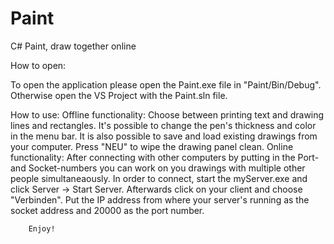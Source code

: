 # Paint
C# Paint, draw together online

How to open:

To open the application please open the Paint.exe file in "Paint/Bin/Debug". Otherwise open the VS Project with the Paint.sln file.

How to use:
    Offline functionality: 
        Choose between printing text and drawing lines and rectangles. It's possible to change the pen's thickness and color in the menu bar.
        It is also possible to save and load existing drawings from your computer. Press "NEU" to wipe the drawing panel clean.
    Online functionality: 
        After connecting with other computers by putting in the Port- and Socket-numbers you can work on you drawings with multiple other
        people simultaneaously. In order to connect, start the myServer.exe and click Server -> Start Server. Afterwards click on
        your client and choose "Verbinden". Put the IP address from where your server's running as the socket address and 20000 as the port number.
        
        Enjoy!
